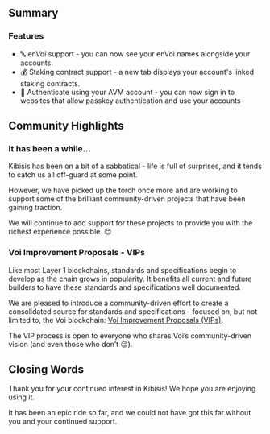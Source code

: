 ## Summary

### Features

* 🔤 enVoi support - you can now see your enVoi names alongside your accounts.
* 💰 Staking contract support - a new tab displays your account's linked staking contracts.
* 🔑 Authenticate using your AVM account - you can now sign in to websites that allow passkey authentication and use your accounts

## Community Highlights

### It has been a while...

Kibisis has been on a bit of a sabbatical - life is full of surprises, and it tends to catch us all off-guard at some point.

However, we have picked up the torch once more and are working to support some of the brilliant community-driven projects that have been gaining traction.

We will continue to add support for these projects to provide you with the richest experience possible. 😊

### Voi Improvement Proposals - VIPs

Like most Layer 1 blockchains, standards and specifications begin to develop as the chain grows in popularity. It benefits all current and future builders to have these standards and specifications well documented.

We are pleased to introduce a community-driven effort to create a consolidated source for standards and specifications - focused on, but not limited to, the Voi blockchain: [Voi Improvement Proposals (VIPs)](https://vips.voi.community).

The VIP process is open to everyone who shares Voi’s community-driven vision (and even those who don’t 😉).

## Closing Words

Thank you for your continued interest in Kibisis! We hope you are enjoying using it.

It has been an epic ride so far, and we could not have got this far without you and your continued support.
